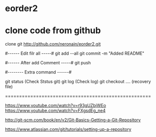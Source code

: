 # eorder2

# clone code from github
clone git http://github.com/neronain/eorder2.git

#------ Edit filr all -----#
git add --all
git commit -m "Added README"

#------ After add Comment -----#
git push

#-------- Extra command ------#

git status (Check Ststus git)
git log (Check log)
git checkout .... (recovery file)

====================================================

https://www.youtube.com/watch?v=r93gUZbjWEo
https://www.youtube.com/watch?v=FXgsdEg_ne4


http://git-scm.com/book/en/v2/Git-Basics-Getting-a-Git-Repository

https://www.atlassian.com/git/tutorials/setting-up-a-repository
